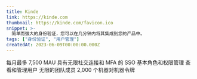 ```yaml
---
title: Kinde
link: https://kinde.com
thumbnail: https://kinde.com/favicon.ico
snippet: >-
  简单而强大的身份验证，您可以在几分钟内将其集成到您的产品中。
tags: ["身份验证", "用户管理"]
createdAt: 2023-06-09T00:00:00.000Z
---
```

每月最多 7,500 MAU
具有无限社交连接和 MFA 的 SSO
基本角色和权限管理
查看和管理用户
无限的团队成员
2,000 个机器对机器令牌